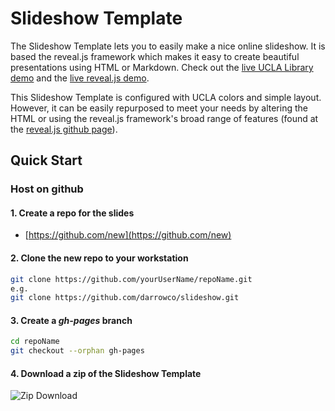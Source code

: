 # Slideshow Template

The Slideshow Template lets you to easily make a nice online slideshow. It is based the reveal.js framework which makes it easy to create beautiful presentations using HTML or Markdown. Check out the [live UCLA Library demo](http://lab.hakim.se/reveal-js/) and the [live reveal.js demo](http://lab.hakim.se/reveal-js/).

This Slideshow Template is configured with UCLA colors and simple layout. However, it can be easily repurposed to meet your needs by altering the HTML or using the reveal.js framework's broad range of features (found at the [reveal.js github page](https://github.com/hakimel/reveal.js/blob/master/README.md)).

## Quick Start
### Host on github
#### 1. Create a repo for the slides
- [https://github.com/new](https://github.com/new)

#### 2. Clone the new repo to your workstation

```bash
git clone https://github.com/yourUserName/repoName.git
e.g.
git clone https://github.com/darrowco/slideshow.git
```

#### 3. Create a _gh-pages_ branch

 ```bash
cd repoName
git checkout --orphan gh-pages
```

#### 4. Download a zip of the Slideshow Template
![Zip Download](http://)
